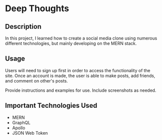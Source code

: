 # Deep Thoughts

## Description

In this project, I learned how to create a social media clone using numerous different technologies, but mainly developing on the MERN stack.

## Usage

Users will need to sign up first in order to access the functionality of the site. Once an account is made, the user is able to make posts, add friends, and comment on other's posts.

Provide instructions and examples for use. Include screenshots as needed.

## Important Technologies Used

- MERN
- GraphQL
- Apollo
- JSON Web Token
